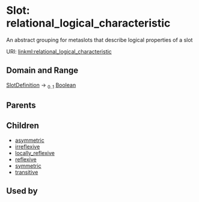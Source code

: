 
# Slot: relational_logical_characteristic

An abstract grouping for metaslots that describe logical properties of a slot

URI: [linkml:relational_logical_characteristic](https://w3id.org/linkml/relational_logical_characteristic)


## Domain and Range

[SlotDefinition](SlotDefinition.md) &#8594;  <sub>0..1</sub> [Boolean](types/Boolean.md)

## Parents


## Children

 *  [asymmetric](asymmetric.md)
 *  [irreflexive](irreflexive.md)
 *  [locally_reflexive](locally_reflexive.md)
 *  [reflexive](reflexive.md)
 *  [symmetric](symmetric.md)
 *  [transitive](transitive.md)

## Used by

